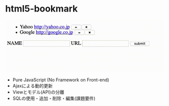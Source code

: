 # html5-bookmark

![sample](https://github.com/kznrluk/html5-bookmark/blob/images/sample.gif)

* Pure JavaScript (No Framework on Front-end)
* Ajaxによる動的更新
* Viewとモデル(API)の分離
* SQLの使用・追加・削除・編集(課題要件)
